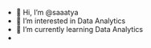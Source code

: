 - 👋 Hi, I’m @saaatya
- 👀 I’m interested in Data Analytics
- 🌱 I’m currently learning Data Analytics
- 

<!---
saaatya/saaatya is a ✨ special ✨ repository because its `README.md` (this file) appears on your GitHub profile.
You can click the Preview link to take a look at your changes.
--->
